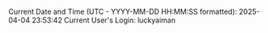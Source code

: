 Current Date and Time (UTC - YYYY-MM-DD HH:MM:SS formatted): 2025-04-04 23:53:42
Current User's Login: luckyaiman
